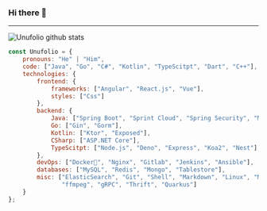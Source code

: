 ### Hi there 👋

---
![Unufolio github stats](https://github-readme-stats.vercel.app/api?username=unufolio&hide=["issues"]&show_icons=true)

```javascript
const Unufolio = {
    pronouns: "He" | "Him",
    code: ["Java", "Go", "C#", "Kotlin", "TypeScitpt", "Dart", "C++"],
    technologies: {
        frontend: {
            frameworks: ["Angular", "React.js", "Vue"],
            styles: ["Css"]
        },
        backend: {
            Java: ["Spring Boot", "Sprint Cloud", "Spring Security", "Mybatis", "JPA", "Netty"],
            Go: ["Gin", "Gorm"],
            Kotlin: ["Ktor", "Exposed"],
            CSharp: ["ASP.NET Core"],
            TypeScitpt: ["Node.js", "Deno", "Express", "Koa2", "Nest"],
        },
        devOps: ["Docker🐳", "Nginx", "Gitlab", "Jenkins", "Ansible"],
        databases: ["MySQL", "Redis", "Mongo", "Tablestore"],
        misc: ["ElasticSearch", "Git", "Shell", "Markdown", "Linux", "MacOS", "Maven", "Gradle",
               "ffmpeg", "gRPC", "Thrift", "Quarkus"]
    }
};
```


